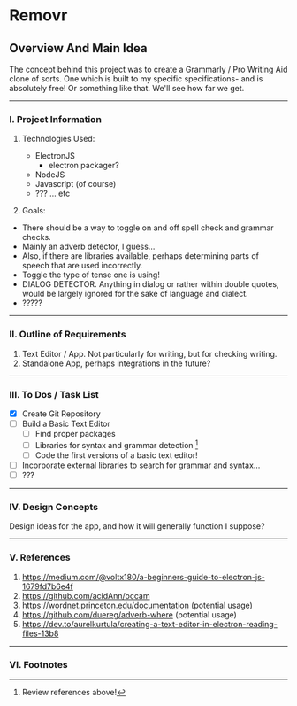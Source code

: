 # Removr

## Overview And Main Idea
The concept behind this project was to create a Grammarly / Pro Writing Aid clone of sorts. One which is built to my specific specifications- and is absolutely free! Or something like that. We'll see how far we get.

---

### I. Project Information

1. Technologies Used:
    - ElectronJS
        - electron packager?
    - NodeJS
    - Javascript (of course)
    - ??? ... etc   

2. Goals:
- There should be a way to toggle on and off spell check and grammar checks.
- Mainly an adverb detector, I guess...
- Also, if there are libraries available, perhaps determining parts of speech that are used incorrectly.
- Toggle the type of tense one is using!
- DIALOG DETECTOR. Anything in dialog or rather within double quotes, would be largely ignored for the sake of language and dialect.
- ????? 
 
---

### II. Outline of Requirements
1. Text Editor / App. Not particularly for writing, but for checking writing.
2. Standalone App, perhaps integrations in the future?

---

### III. To Dos / Task List
 - [x] Create Git Repository
 - [ ] Build a Basic Text Editor
    - [ ] Find proper packages
    - [ ] Libraries for syntax and grammar detection [^1]
    - [ ] Code the first versions of a basic text editor!
 - [ ] Incorporate external libraries to search for grammar and syntax...
 - [ ] ???
 
---

### IV. Design Concepts
Design ideas for the app, and how it will
generally function I suppose?

---

### V. References
1. https://medium.com/@voltx180/a-beginners-guide-to-electron-js-1679fd7b6e4f
2. https://github.com/acidAnn/occam
3. https://wordnet.princeton.edu/documentation (potential usage)
4. https://github.com/duereg/adverb-where (potential usage)
5. https://dev.to/aurelkurtula/creating-a-text-editor-in-electron-reading-files-13b8

---
### VI. Footnotes
[^1]: Review references above!



